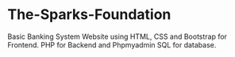# The-Sparks-Foundation
Basic Banking System Website using HTML, CSS and Bootstrap for Frontend. PHP for Backend and Phpmyadmin SQL for database. 
